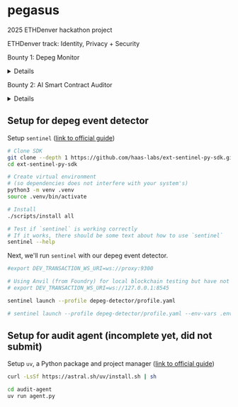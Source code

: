 # pegasus
2025 ETHDenver hackathon project

ETHDenver track: Identity, Privacy + Security

Bounty 1: Depeg Monitor
<details>
(Copy and paste of Hacken's Depeg Monitor bounty)

Detector should be configured on a Token contract which is has a peg to another token or a value (e.g. stablecoin, Liquid staking, LRT)
Detector should monitor for token price deviation from an safe range.
Detector should generate event for out of range condition.

🗂️ Bounty Category
On-chain Security

💰 Prize Amount
1000

🥇 Number of Projects Awarded
1

🏆 Winner Breakdown
1st place: $1000

📝 Requirements
Teams must develop a Depeg Monitor capable of detecting stablecoin and pegged asset deviations.
The solution should:

Be configured on a token contract that maintains a peg (e.g., stablecoins, Liquid Staking Tokens (LSTs), Liquid Restaking Tokens (LRTs)).
Define a safe range threshold for price variations and trigger an event when the token price falls outside this range.
Use the Sentinel SDK (GitHub).
✅ What does a successful project look like?
Detector successfully detects
depeg

of an asset in a configured interval and generates an Alert with metadata describing depeg
🎨 UI/UX Design Requirements
No front-end is required, the solution should be a command-line tool that runs autonomously.
Must be packaged in Docker or as a standalone executable for Linux, MacOS, and Windows.
🧑‍⚖️ How are we judging it?
How well does the detector identify depegging events?
Are the alerts timely and reliable with minimal false positives?
Is the code well-structured, efficient, and documented for easy maintenance and further development?
How well is the Sentinel SDK integrated?
🌎 Impact on the organization
Stablecoin depegging has caused big losses and financial instability in DeFi.A Depeg Monitor would provide real-time alerts, improving security and risk management for DeFi protocols, and liquidity providers. This tool will help protect on-chain assets by identifying risks before they escalate, making DeFi safer for all participants.

📚 Resources
SDK: https://github.com/haas-labs/ext-sentinel-py-sdk
Example: https://github.com/haas-labs/ext-sentinel-py-sdk/blob/main/examples/block_tx

👀 Some example use cases
We are looking for proof-of-concept implementations that demonstrate a clear approach to detecting and reporting depegging events. For example: Track USDT, USDC, DAI, and other stablecoins against their pegged value to provide early warnings before major depegs occur.

💼 Recruitment Opportunities
We are always looking for talented developers who are passionate about blockchain security. If your work on this bounty demonstrates strong technical skills and an understanding of real-time blockchain event detection, we encourage you to explore opportunities with our team.
</details>

Bounty 2: AI Smart Contract Auditor 
<details>
(Copy and paste of Hacken's AI Smart Contract Auditor bounty)

�� Requirements
The goal of this bounty is to develop an AI-powered security agent that detects vulnerabilities in Solidity smart contracts. The agent should be open-source, self-hostable, and capable of continuous learning using real-world security audit data.
The MVP must feature a chat-based interface, allowing users to submit smart contracts via text input or GitHub integration for automated scanning. The AI model should be pre-trained on real audit reports and security vulnerabilities to ensure high accuracy.

✅ What does a successful project look like?
A successful implementation of this bounty will result in a fully functional, AI-powered smart contract security auditor that can:
✅ Analyze Solidity smart contracts through a chat-based interface or GitHub repository integration
✅ Detect security vulnerabilities using static analysis + AI reasoning
✅ Provide actionable reports that classify risks and suggest mitigations
✅ Be self-hostable and extendable, allowing further training on private datasets

🎨 UI/UX Design Requirements
The application must have a functional user interface, which can be:

A chat-based interface (web-app, CLI, or messaging bot).
A browser-based dApp that allows users to submit smart contracts for analysis.
For browser-based interfaces:
Must be publicly accessible via a demo URL.
Should include an input field for pasting Solidity code and an option to connect a GitHub repository.
Results must be displayed clearly with vulnerability classifications and explanations.
For command-line applications:
Must be packaged in a Docker container for easy deployment.
Should support Linux/MacOS environments.

🧑‍⚖️ How are we judging it?
Success Criteria
1. AI-Powered Smart Contract Security Analysis (40%)

✅ Successfully accepts Solidity code and GitHub repositories as input.
✅ Identifies common vulnerabilities (reentrancy, overflows, access control issues, logic bugs).
✅ Uses a combination of static analysis tools (Slither, Semgrep, Foundry) + AI-based reasoning for enhanced accuracy.
✅ Provides explanations and context for each detected vulnerability.
2. AI Model Training & Security Knowledge (30%)
✅ Model is pre-trained on real-world audit reports provided in JSON/CSV format.
✅ Demonstrates understanding of security best practices by correctly classifying vulnerabilities.
✅ Supports additional training with new security datasets, allowing continued improvement.
3. Deployment & Usability (20%)
✅ Can be self-hosted on a VPS with a Docker-based deployment.
✅ Includes clear documentation on how to install, configure, and extend the system.
✅ Outputs reports in JSON, PDF, or Markdown format, making them easy to integrate into security workflows.
4. Innovation & Scalability (10%)
✅ Allows future customization by supporting additional datasets for fine-tuning.
✅ Demonstrates potential for integration into security pipelines for continuous auditing.
✅ Shows creative ways to enhance AI-powered vulnerability detection beyond static analysis.
Example of a Successful Submission
A team submits a project where:

Users can paste Solidity code or connect a GitHub repo via a chat-based interface.
The AI agent scans the smart contract using static analysis + AI-powered reasoning to detect vulnerabilities.
The system outputs a structured security report with severity classifications and suggested fixes.
The pre-trained model leverages real-world audit data, improving its detection capabilities.
The project is fully self-hostable on a VPS and can be further trained with additional datasets.
Projects that meet or exceed these expectations will be eligible for the $7,000 (1st place) and $3,000 (2nd place) prizes.
</details>

## Setup for depeg event detector 
Setup `sentinel` ([link to official guide](https://github.com/haas-labs/ext-sentinel-py-sdk/blob/main/docs/Install/Virtualenv.md))

```bash
# Clone SDK
git clone --depth 1 https://github.com/haas-labs/ext-sentinel-py-sdk.git
cd ext-sentinel-py-sdk

# Create virtual environment
# (so dependencies does not interfere with your system's)
python3 -m venv .venv
source .venv/bin/activate

# Install
./scripts/install all

# Test if `sentinel` is working correctly
# If it works, there should be some text about how to use `sentinel`
sentinel --help
```

Next, we'll run `sentinel` with our depeg event detector.

```bash
#export DEV_TRANSACTION_WS_URI=ws://proxy:9300

# Using Anvil (from Foundry) for local blockchain testing but have not figured out how to test the detector
# export DEV_TRANSACTION_WS_URI=ws://127.0.0.1:8545

sentinel launch --profile depeg-detector/profile.yaml

# sentinel launch --profile depeg-detector/profile.yaml --env-vars .envs/local.yml --rich-logging
```

## Setup for audit agent  (incomplete yet, did not submit)
Setup `uv`, a Python package and project manager ([link to official guide](https://docs.astral.sh/uv/#installation))

```bash
curl -LsSf https://astral.sh/uv/install.sh | sh

cd audit-agent
uv run agent.py
```
